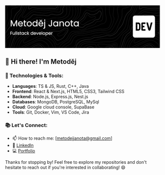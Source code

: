 ![Header](./header.png)

## 👋 Hi there! I'm Metoděj

### 🔧 Technologies & Tools:
- **Languages**: TS & JS, Rust, C++, Java
- **Frontend**: React & Next.js, HTML5, CSS3, Tailwind CSS
- **Backend**: Node.js, Express.js, Nest.js
- **Databases**: MongoDB, PostgreSQL, MySql
- **Cloud**: Google cloud console, SupaBase
- **Tools**: Git, Docker, Vim, VS Code, Jira

### 📚 Let's Connect:
- 📫 How to reach me: [metodejjanota@gmail.com]
- 💼 [LinkedIn](https://www.linkedin.com/in/metod%C4%9Bj-janota)
- 💻 [Portfolio](https://metodejjanota.space)

Thanks for stopping by! Feel free to explore my repositories and don't hesitate to reach out if you're interested in collaborating! 😄

